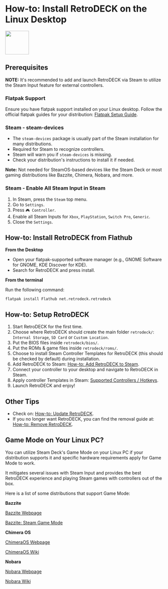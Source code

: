 # How-to: Install RetroDECK on the Linux Desktop

<img src="../../../wiki_icons/pixelitos/linux.png" width="75">

## Prerequisites

**NOTE:** It's recommended to add and launch RetroDECK via Steam to utilize the Steam Input feature for external controllers.

### Flatpak Support


Ensure you have flatpak support installed on your Linux desktop. Follow the official flatpak guides for your distribution: [Flatpak Setup Guide](https://flatpak.org/setup/).

### Steam - steam-devices

- The `steam-devices` package is usually part of the Steam installation for many distributions.
- Required for Steam to recognize controllers.
- Steam will warn you if `steam-devices` is missing.
- Check your distribution's instructions to install it if needed.

**Note:** Not needed for SteamOS-based devices like the Steam Deck or most gaming distributions like Bazzite, Chimera, Nobara, and more.

### Steam - Enable All Steam Input in Steam

1. In Steam, press the `Steam` top menu.
2. Go to `Settings`.
3. Press `🎮 Controller`.
4. Enable all Steam Inputs for `Xbox`, `PlayStation`, `Switch Pro`, `Generic`.
5. Close the `Settings`.

## How-to: Install RetroDECK from Flathub

**From the Desktop**

- Open your flatpak-supported software manager (e.g., GNOME Software for GNOME, KDE Discover for KDE).
- Search for RetroDECK and press install.

**From the terminal**

Run the following command:

`flatpak install Flathub net.retrodeck.retrodeck`

## How-to: Setup RetroDECK

1. Start RetroDECK for the first time.
2. Choose where RetroDECK should create the main folder `retrodeck/`: `Internal Storage`,  `SD Card` or `Custom Location`.
3. Put the BIOS files inside `retrodeck/bios/`.
4. Put the ROMs & game files inside `retrodeck/roms/`.
5. Choose to install Steam Controller Templates for RetroDECK (this should be checked by default) during installation.
6. Add RetroDECK to Steam: [How-to: Add RetroDECK to Steam](../../wiki_management/add-to-steam.md).
7. Connect your controller to your desktop and navigate to RetroDECK in Steam.
8. Apply controller Templates in Steam: [Supported Controllers / Hotkeys](../../wiki_rd_controls/hotkeys-retrodeck.md).
9. Launch RetroDECK and enjoy!

## Other Tips

- Check on: [How-to: Update RetroDECK](../../wiki_management/retrodeck-update.md). 
- If you no longer want RetroDECK, you can find the removal guide at: [How-to: Remove RetroDECK](../../wiki_management/retrodeck-remove.md). 

## Game Mode on Your Linux PC?

You can utilize Steam Deck's Game Mode on your Linux PC if your distribution supports it and specific hardware requirements apply for Game Mode to work. 

It mitigates several issues with Steam Input and provides the best RetroDECK experience and playing Steam games with controllers out of the box.

Here is a list of some distributions that support Game Mode:

**Bazzite**

[Bazzite Webpage](https://bazzite.gg/)

[Bazzite: Steam Game Mode](https://universal-blue.discourse.group/t/steam-gaming-mode-overview-for-handheld-htpc-images/)

**Chimera OS**

[ChimeraOS Webpage](https://chimeraos.org/)

[ChimeraOS Wiki](https://github.com/ChimeraOS/chimeraos/wiki)

**Nobara**

[Nobara Webpage](https://nobaraproject.org/download-nobara/)

[Nobara Wiki](https://wiki.nobaraproject.org)
